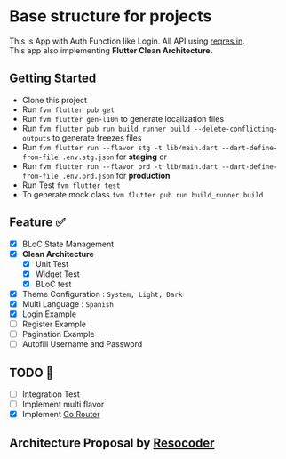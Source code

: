 # Base structure for projects

This is App with Auth Function like Login. All API using [reqres.in](https://reqres.in/).
<br>This app also implementing **Flutter Clean Architecture.**

## Getting Started

- Clone this project
- Run `fvm flutter pub get`
- Run `fvm flutter gen-l10n` to generate localization files
- Run `fvm flutter pub run build_runner build --delete-conflicting-outputs` to generate freezes files
- Run `fvm flutter run --flavor stg -t lib/main.dart --dart-define-from-file .env.stg.json` for **staging** or
- Run `fvm flutter run --flavor prd -t lib/main.dart --dart-define-from-file .env.prd.json` for **production**
- Run Test `fvm flutter test`
- To generate mock class `fvm flutter pub run build_runner build`

## Feature ✅

- [x] BLoC State Management
- [x] **Clean Architecture**
    - [x] Unit Test
    - [x] Widget Test
    - [x] BLoC test
- [x] Theme Configuration : `System, Light, Dark`
- [x] Multi Language : `Spanish`
- [x] Login Example
- [ ] Register Example
- [ ] Pagination Example
- [ ] Autofill Username and Password

## TODO 📝

- [ ] Integration Test
- [ ] Implement multi flavor
- [x] Implement [Go Router](https://pub.dev/packages/go_router)

## Architecture Proposal by [Resocoder](https://github.com/ResoCoder/flutter-tdd-clean-architecture-course)

